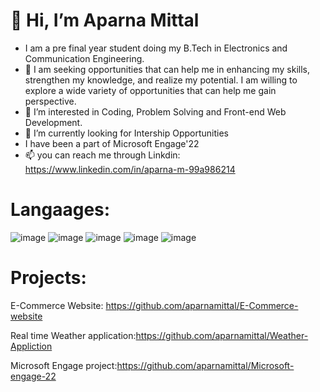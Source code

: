 # 👋 Hi, I’m Aparna Mittal 
- I am a pre final year student doing my B.Tech in Electronics and Communication Engineering.
- 👀 I am seeking opportunities that can help me in enhancing my skills, strengthen my knowledge, and realize my potential. I am willing to explore a wide variety of opportunities that can help me gain perspective. 
- 👀 I’m interested in Coding, Problem Solving and Front-end Web Development.
- 💞️ I’m currently looking for Intership Opportunities
- I have been a part of Microsoft Engage'22 
- 📫 you can reach me through Linkdin: https://www.linkedin.com/in/aparna-m-99a986214

# Langaages:
![image](https://user-images.githubusercontent.com/100208233/190482542-47545ad9-3312-4be9-97de-eeb8a67001cf.png)
![image](https://user-images.githubusercontent.com/100208233/190481663-a9fcf237-a42b-4f05-9027-0030fbe2e114.png)
![image](https://user-images.githubusercontent.com/100208233/190484700-090579c7-5190-47e4-93a3-b75ce5f9a207.png)
![image](https://user-images.githubusercontent.com/100208233/190484450-a2f884cc-10f9-4449-94d0-f867faeb5bac.png)
![image](https://user-images.githubusercontent.com/100208233/190484622-27f6c0fa-c144-4900-acdd-045a7c6e7751.png)

# Projects:
E-Commerce Website: https://github.com/aparnamittal/E-Commerce-website 

Real time Weather application:https://github.com/aparnamittal/Weather-Appliction 

Microsoft Engage project:https://github.com/aparnamittal/Microsoft-engage-22 
